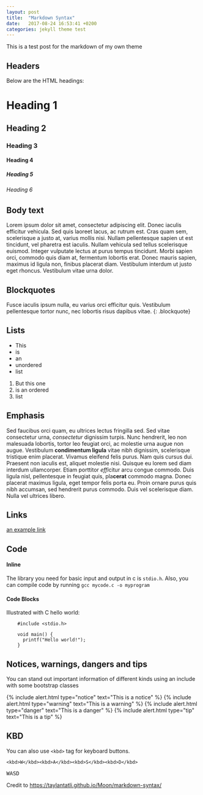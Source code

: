 ```yaml
---
layout: post
title:  "Markdown Syntax"
date:   2017-08-24 16:53:41 +0200
categories: jekyll theme test
---
```


This is a test post for the markdown of my own theme

## Headers

Below are the HTML headings:

#       Heading 1
##      Heading 2
###     Heading 3
####    Heading 4
#####   Heading 5
######  Heading 6

## Body text

Lorem ipsum dolor sit amet, consectetur adipiscing elit. Donec iaculis efficitur vehicula. Sed quis laoreet lacus, ac rutrum est. Cras quam sem, scelerisque a justo at, varius mollis nisi. Nullam pellentesque sapien ut est tincidunt, vel pharetra est iaculis. Nullam vehicula sed tellus scelerisque euismod. Integer vulputate lectus at purus tempus tincidunt. Morbi sapien orci, commodo quis diam at, fermentum lobortis erat. Donec mauris sapien, maximus id ligula non, finibus placerat diam. Vestibulum interdum ut justo eget rhoncus. Vestibulum vitae urna dolor.

## Blockquotes

Fusce iaculis ipsum nulla, eu varius orci efficitur quis. Vestibulum pellentesque tortor nunc, nec lobortis risus dapibus vitae.
{: .blockquote}


## Lists

* This
* is
* an
* unordered
* list

1. But this one
2. is an ordered
3. list

## Emphasis

Sed faucibus orci quam, eu ultrices lectus fringilla sed. Sed vitae consectetur urna, *consectetur* dignissim turpis. Nunc hendrerit, leo non malesuada lobortis, tortor leo feugiat orci, ac molestie urna augue non augue. Vestibulum **condimentum ligula** vitae nibh dignissim, scelerisque tristique enim placerat. Vivamus eleifend felis purus. Nam quis cursus dui. Praesent non iaculis est, aliquet molestie nisi. Quisque eu lorem sed diam interdum ullamcorper. Etiam porttitor *effi*citur arcu congue commodo. Duis ligula nisl, pellentesque in feugiat quis, pla**cerat** commodo magna. Donec placerat maximus ligula, eget tempor felis porta eu. Proin ornare purus quis nibh accumsan, sed hendrerit purus commodo. Duis vel scelerisque diam. Nulla vel ultrices libero.

## Links

[an example link](htps://tosomewhere.net)

## Code

#### Inline

The library you need for basic input and output in c is `stdio.h`. Also, you can compile code by running `gcc mycode.c -o myprogram`

#### Code Blocks

Illustrated with C hello world:

```
    #include <stdio.h>

    void main() {
      printf("Hello world!");
    }
```

## Notices, warnings, dangers and tips

You can stand out important information of different kinds using an include with some bootstrap classes

{% include alert.html type="notice" text="This is a notice" %}
{% include alert.html type="warning" text="This is a warning" %}
{% include alert.html type="danger" text="This is a danger" %}
{% include alert.html type="tip" text="This is a tip" %}

## KBD

You can also use `<kbd>` tag for keyboard buttons.
```
<kbd>W</kbd><kbd>A</kbd><kbd>S</kbd><kbd>D</kbd>
```
<kbd>W</kbd><kbd>A</kbd><kbd>S</kbd><kbd>D</kbd>

Credit to https://taylantatli.github.io/Moon/markdown-syntax/
